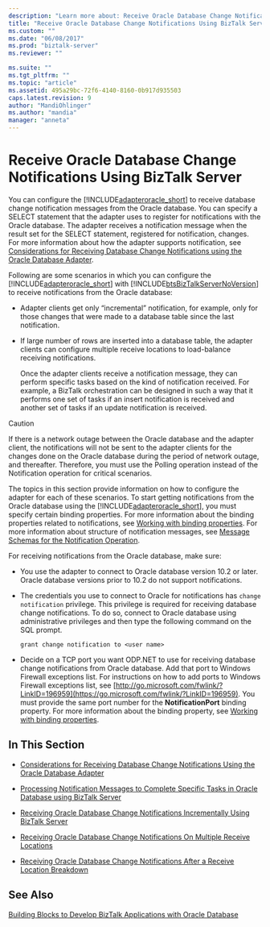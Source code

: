 ```yaml
---
description: "Learn more about: Receive Oracle Database Change Notifications Using BizTalk Server"
title: "Receive Oracle Database Change Notifications Using BizTalk Server | Microsoft Docs"
ms.custom: ""
ms.date: "06/08/2017"
ms.prod: "biztalk-server"
ms.reviewer: ""

ms.suite: ""
ms.tgt_pltfrm: ""
ms.topic: "article"
ms.assetid: 495a29bc-72f6-4140-8160-0b917d935503
caps.latest.revision: 9
author: "MandiOhlinger"
ms.author: "mandia"
manager: "anneta"
---
```

# Receive Oracle Database Change Notifications Using BizTalk Server
You can configure the [!INCLUDE[adapteroracle_short](../../includes/adapteroracle-short-md.md)] to receive database change notification messages from the Oracle database. You can specify a SELECT statement that the adapter uses to register for notifications with the Oracle database. The adapter receives a notification message when the result set for the SELECT statement, registered for notification, changes. For more information about how the adapter supports notification, see [Considerations for Receiving Database Change Notifications using the Oracle Database Adapter](../../adapters-and-accelerators/adapter-oracle-database/before-you-receive-database-change-notifications-using-the-oracle-db-adapter.md).

 Following are some scenarios in which you can configure the [!INCLUDE[adapteroracle_short](../../includes/adapteroracle-short-md.md)] with [!INCLUDE[btsBizTalkServerNoVersion](../../includes/btsbiztalkservernoversion-md.md)] to receive notifications from the Oracle database:

- Adapter clients get only “incremental” notification, for example, only for those changes that were made to a database table since the last notification.

- If large number of rows are inserted into a database table, the adapter clients can configure multiple receive locations to load-balance receiving notifications.

  Once the adapter clients receive a notification message, they can perform specific tasks based on the kind of notification received. For example, a BizTalk orchestration can be designed in such a way that it performs one set of tasks if an insert notification is received and another set of tasks if an update notification is received.

> [!CAUTION]
>  If there is a network outage between the Oracle database and the adapter client, the notifications will not be sent to the adapter clients for the changes done on the Oracle database during the period of network outage, and thereafter. Therefore, you must use the Polling operation instead of the Notification operation for critical scenarios.

 The topics in this section provide information on how to configure the adapter for each of these scenarios. To start getting notifications from the Oracle database using the [!INCLUDE[adapteroracle_short](../../includes/adapteroracle-short-md.md)], you must specify certain binding properties. For more information about the binding properties related to notifications, see [Working with binding properties](https://msdn.microsoft.com/library/dd788467.aspx). For more information about structure of notification messages, see [Message Schemas for the Notification Operation](../../adapters-and-accelerators/adapter-oracle-database/message-schemas-for-the-notification-operation1.md).

 For receiving notifications from the Oracle database, make sure:

-   You use the adapter to connect to Oracle database version 10.2 or later. Oracle database versions prior to 10.2 do not support notifications.

-   The credentials you use to connect to Oracle for notifications has `change notification` privilege. This privilege is required for receiving database change notifications. To do so, connect to Oracle database using administrative privileges and then type the following command on the SQL prompt.

    ```
    grant change notification to <user name>
    ```

-   Decide on a TCP port you want ODP.NET to use for receiving database change notifications from Oracle database. Add that port to Windows Firewall exceptions list. For instructions on how to add ports to Windows Firewall exceptions list, see [http://go.microsoft.com/fwlink/?LinkID=196959](https://go.microsoft.com/fwlink/?LinkID=196959). You must provide the same port number for the **NotificationPort** binding property. For more information about the binding property, see [Working with binding properties](https://msdn.microsoft.com/library/dd788467.aspx).

## In This Section

-   [Considerations for Receiving Database Change Notifications Using the Oracle Database Adapter](../../adapters-and-accelerators/adapter-oracle-database/before-you-receive-database-change-notifications-using-the-oracle-db-adapter.md)

-   [Processing Notification Messages to Complete Specific Tasks in Oracle Database using BizTalk Server](../../adapters-and-accelerators/adapter-oracle-database/process-notification-messages-to-run-specific-tasks-in-oracle-db-using-biztalk.md)

-   [Receiving Oracle Database Change Notifications Incrementally Using BizTalk Server](../../adapters-and-accelerators/adapter-oracle-database/receive-oracle-database-change-notifications-incrementally-using-biztalk-server.md)

-   [Receiving Oracle Database Change Notifications On Multiple Receive Locations](../../adapters-and-accelerators/adapter-oracle-database/receive-oracle-database-change-notifications-on-multiple-receive-locations.md)

-   [Receiving Oracle Database Change Notifications After a Receive Location Breakdown](../../adapters-and-accelerators/adapter-oracle-database/receive-oracle-database-change-notifications-after-a-receive-location-breakdown.md)

## See Also
[Building Blocks to Develop BizTalk Applications with Oracle Database](../../adapters-and-accelerators/adapter-oracle-database/building-blocks-to-develop-biztalk-applications-with-oracle-database.md)
